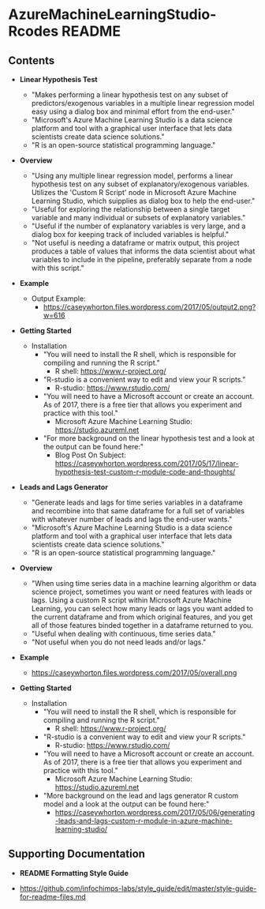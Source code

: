 # AzureMachineLearningStudio-Rcodes README

## Contents

* **Linear Hypothesis Test**
  - "Makes performing a linear hypothesis test on any subset of predictors/exogenous variables in a multiple linear regression model easy using a dialog box and minimal effort from the end-user."
  - "Microsoft's Azure Machine Learning Studio is a data science platform and tool with a graphical user interface that lets data scientists create data science solutions."
  - "R is an open-source statistical programming language."

* **Overview**
  - "Using any multiple linear regression model, performs a linear hypothesis test on any subset of explanatory/exogenous variables.  Utilizes the 'Custom R Script' node in Microsoft Azure Machine Learning Studio, which suipplies as dialog box to help the end-user."
  - "Useful for exploring the relationship between a single target variable and many individual or subsets of explanatory variables."
  - "Useful if the number of explanatory variables is very large, and a dialog box for keeping track of included variables is helpful."
  - "Not useful is needing a dataframe or matrix output, this project produces a table of values that informs the data scientist about what variables to include in the pipeline, preferably separate from a node with this script."

* **Example**
  - Output Example:
    - https://caseywhorton.files.wordpress.com/2017/05/output2.png?w=616

* **Getting Started**
  - Installation
    - "You will need to install the R shell, which is responsible for compiling and running the R script."
      - R shell: https://www.r-project.org/
    - "R-studio is a convenient way to edit and view your R scripts."
      - R-studio: https://www.rstudio.com/
    - "You will need to have a Microsoft account or create an account.  As of 2017, there is a free tier that allows you experiment and practice with this tool."
      - Microsoft Azure Machine Learning Studio: https://studio.azureml.net
    - "For more background on the linear hypothesis test and a look at the output can be found here:"
      - Blog Post On Subject: https://caseywhorton.wordpress.com/2017/05/17/linear-hypothesis-test-custom-r-module-code-and-thoughts/

* **Leads and Lags Generator**
  - "Generate leads and lags for time series variables in a dataframe and recombine into that same dataframe for a full set of variables with whatever number of leads and lags the end-user wants."
  - "Microsoft's Azure Machine Learning Studio is a data science platform and tool with a graphical user interface that lets data scientists create data science solutions."
  - "R is an open-source statistical programming language."

* **Overview**
  - "When using time series data in a machine learning algorithm or data science project, sometimes you want or need features with leads or lags.  Using a custom R script within Microsoft Azure Machine Learning, you can select how many leads or lags you want added to the current dataframe and from which original features, and you get all of those features binded together in a dataframe returned to you.
  - "Useful when dealing with continuous, time series data."
  - "Not useful when you do not need leads and/or lags."

* **Example**
  - https://caseywhorton.files.wordpress.com/2017/05/overall.png

* **Getting Started**
  - Installation
    - "You will need to install the R shell, which is responsible for compiling and running the R script."
      - R shell: https://www.r-project.org/
    - "R-studio is a convenient way to edit and view your R scripts."
      - R-studio: https://www.rstudio.com/
    - "You will need to have a Microsoft account or create an account.  As of 2017, there is a free tier that allows you experiment and practice with this tool."
      - Microsoft Azure Machine Learning Studio: https://studio.azureml.net
    - "More background on the lead and lags generator R custom model and a look at the output can be found here:"
      - https://caseywhorton.wordpress.com/2017/05/06/generating-leads-and-lags-custom-r-module-in-azure-machine-learning-studio/
    
## Supporting Documentation

* **README Formatting Style Guide**
- https://github.com/infochimps-labs/style_guide/edit/master/style-guide-for-readme-files.md
